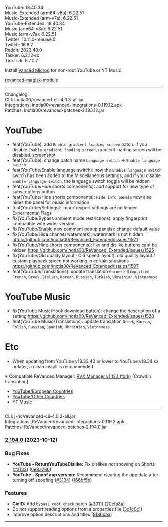 YouTube: 18.40.34  
Music-Extended (arm64-v8a): 6.22.51  
Music-Extended (arm-v7a): 6.22.51  
YouTube-Extended: 18.40.34  
Music (arm64-v8a): 6.22.51  
Music (arm-v7a): 6.22.51  
Twitter: 10.11.0-release.0  
Twitch: 16.6.2  
Reddit: 2023.40.0  
Tasker: 6.2.12-rc  
TickTick: 6.7.0.7  

Install [Vanced Microg](https://github.com/TeamVanced/VancedMicroG/releases) for non-root YouTube or YT Music  

[revanced-magisk-module](https://github.com/j-hc/revanced-magisk-module)  

---
Changelog:  
CLI: inotia00/revanced-cli-4.0.3-all.jar  
Integrations: inotia00/revanced-integrations-0.119.12.apk  
Patches: inotia00/revanced-patches-2.193.12.jar  

YouTube
==
- feat(YouTube): add `Enable gradient loading screen` patch. if you disable `Enable gradient loading screen`, gradient loading screen will be disabled. [screenshot](https://www.reddit.com/r/youtube/comments/15q5xb5/weird_gradient_colored_skeleton_loading_screen/)
- feat(YouTube): change patch name `Language switch` → `Enable language switch`
- feat(YouTube/Enable language switch): now the `Enable language switch` switch has been added to the Miscellaneous settings, and if you disable `Enable language switch`, the language switch toggle will be hidden
- feat(YouTube/Hide shorts components): add support for new type of subscriptions button
- feat(YouTube/Hide shorts components): `Hide info panels` now also hides the panel for music information
- feat(YouTube/Settings): import/export settings are no longer Experimental Flags
- fix(YouTube/Bypass ambient mode restrictions): apply fingerprint compatible with wider version
- fix(YouTube/Enable new comment popup panels): change default value
- fix(YouTube/Hide channel watermark): watermark is not hidden https://github.com/inotia00/ReVanced_Extended/issues/1521
- fix(YouTube/Hide shorts components): like and dislike buttons cant be hidden https://github.com/inotia00/ReVanced_Extended/issues/1525
- fix(YouTube/Old quality layout · Old speed layout): old quality layout / custom playback speed not working in certain situations https://github.com/inotia00/ReVanced_Extended/issues/1507
- feat(YouTube/Translations): update translation
`Chinese Simplified`, `French`, `Greek`, `Italian`, `Korean`, `Russian`, `Turkish`, `Ukrainian`, `Vietnamese`


YouTube Music
==
- fix(YouTube Music/Hook download button): change the description of a setting https://github.com/inotia00/ReVanced_Extended/issues/1528
- feat(YouTube Music/Translations): update translation
`Greek`, `Korean`, `Polish`, `Russian`, `Spanish`, `Ukrainian`, `Vietnamese`


Etc
==
- When updating from YouTube v18.33.40 or lower to YouTube v18.34.xx or later, a clean install is recommended.


※ Compatible ReVanced Manager: [RVX Manager v1.12.1 (fork)](https://github.com/inotia00/revanced-manager/releases/tag/v1.12.1)
[Crowdin translation]
- [YouTube/European Countries](https://crowdin.com/project/revancedextendedeu)
- [YouTube/Other Countries](https://crowdin.com/project/revancedextended)
- [YT Music](https://crowdin.com/project/revanced-music-extended)


---
CLI: j-hc/revanced-cli-4.0.2-all.jar  
Integrations: ReVanced/revanced-integrations-0.119.2.apk  
Patches: ReVanced/revanced-patches-2.194.0.jar  

### [2.194.0](https://github.com/ReVanced/revanced-patches/compare/v2.193.0...v2.194.0) (2023-10-12)


### Bug Fixes

* **YouTube - ReturnYouTubeDislike:** Fix dislikes not showing on Shorts ([#3133](https://github.com/ReVanced/revanced-patches/issues/3133)) ([0e8a286](https://github.com/ReVanced/revanced-patches/commit/0e8a2868e8e4328a6f02fa31537abc5e5ed220eb))
* **YouTube - Spoof app version:** Recommend clearing the app data after turning off spoofing ([#3134](https://github.com/ReVanced/revanced-patches/issues/3134)) ([166bf5b](https://github.com/ReVanced/revanced-patches/commit/166bf5b1aec5f8868b3895f7e24d2abc9037a7de))


### Features

* **CieID:** Add `bypass root check` patch ([#3011](https://github.com/ReVanced/revanced-patches/issues/3011)) ([20cfa8a](https://github.com/ReVanced/revanced-patches/commit/20cfa8a5cdebc7e81128c820a2aa01415a068320))
* Do not support reading options from a properties file ([3d1c0c1](https://github.com/ReVanced/revanced-patches/commit/3d1c0c1a958271c358755220b97b9dd92eb81d54))
* Improve option descriptions and titles ([9f86daa](https://github.com/ReVanced/revanced-patches/commit/9f86daa82271591bcaa9144d300a4810458fdd28))




---  
